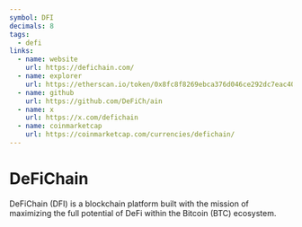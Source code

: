 ```yaml
---
symbol: DFI
decimals: 8
tags:
  - defi
links:
  - name: website
    url: https://defichain.com/
  - name: explorer
    url: https://etherscan.io/token/0x8fc8f8269ebca376d046ce292dc7eac40c8d358a
  - name: github
    url: https://github.com/DeFiCh/ain
  - name: x
    url: https://x.com/defichain
  - name: coinmarketcap
    url: https://coinmarketcap.com/currencies/defichain/
---
```


# DeFiChain

DeFiChain (DFI) is a blockchain platform built with the mission of maximizing the full potential of DeFi within the Bitcoin (BTC) ecosystem.
